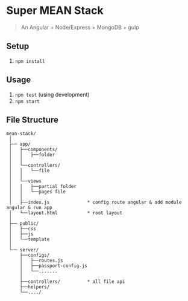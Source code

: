 # Super MEAN Stack
> An Angular + Node/Express + MongoDB + gulp

## Setup
1. `npm install`

## Usage
1. `npm test` (using development)
2. `npm start`

## File Structure

```
mean-stack/
 │
 ├── app/
 │   ├──components/
 │   │   ├──folder
 │   │
 │   └──controllers/
 │   │   └──file
 │   │
 │   └──views
 │   │   ├──partial folder
 │   │	 └──pages file
 │   │
 │   ├──index.js              * config route angular & add module angular & run app
 │   └──layout.html           * root layout
 │
 ├── public/
 │   ├──css
 │   ├──js
 │   └──template    
 │
 └── server/
     ├──configs/
     │   ├──routes.js
     │   ├──passport-config.js
     │   └──.......
     │
     ├──controllers/          * all file api
     ├──helpers/
     └──..../
```

